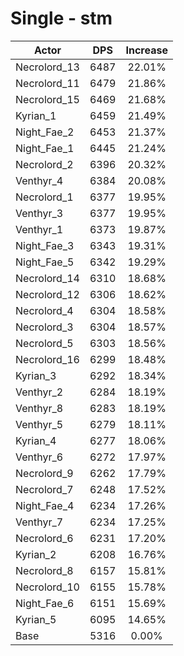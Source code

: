 # Single - stm
| Actor | DPS | Increase |
|---|:---:|:---:|
|Necrolord_13|6487|22.01%|
|Necrolord_11|6479|21.86%|
|Necrolord_15|6469|21.68%|
|Kyrian_1|6459|21.49%|
|Night_Fae_2|6453|21.37%|
|Night_Fae_1|6445|21.24%|
|Necrolord_2|6396|20.32%|
|Venthyr_4|6384|20.08%|
|Necrolord_1|6377|19.95%|
|Venthyr_3|6377|19.95%|
|Venthyr_1|6373|19.87%|
|Night_Fae_3|6343|19.31%|
|Night_Fae_5|6342|19.29%|
|Necrolord_14|6310|18.68%|
|Necrolord_12|6306|18.62%|
|Necrolord_4|6304|18.58%|
|Necrolord_3|6304|18.57%|
|Necrolord_5|6303|18.56%|
|Necrolord_16|6299|18.48%|
|Kyrian_3|6292|18.34%|
|Venthyr_2|6284|18.19%|
|Venthyr_8|6283|18.19%|
|Venthyr_5|6279|18.11%|
|Kyrian_4|6277|18.06%|
|Venthyr_6|6272|17.97%|
|Necrolord_9|6262|17.79%|
|Necrolord_7|6248|17.52%|
|Night_Fae_4|6234|17.26%|
|Venthyr_7|6234|17.25%|
|Necrolord_6|6231|17.20%|
|Kyrian_2|6208|16.76%|
|Necrolord_8|6157|15.81%|
|Necrolord_10|6155|15.78%|
|Night_Fae_6|6151|15.69%|
|Kyrian_5|6095|14.65%|
|Base|5316|0.00%|
